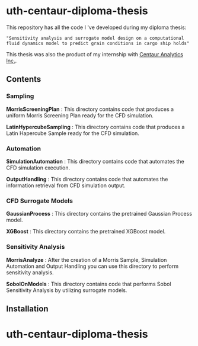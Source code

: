 # uth-centaur-diploma-thesis

This repository has all the code I 've developed during my diploma thesis:

    "Sensitivity analysis and surrogate model design on a computational fluid dynamics model to predict grain conditions in cargo ship holds"

This thesis was also the product of my internship with [Centaur Analytics Inc.](https://centaur.ag/).

## Contents

### Sampling

**MorrisScreeningPlan** : This directory contains code that produces a uniform Morris Screening Plan ready for the CFD simulation.

**LatinHypercubeSampling** : This directory contains code that produces a Latin Hapercube Sample ready for the CFD simulation.

### Automation

**SimulationAutomation** : This directory contains code that automates the CFD simulation execution.

**OutputHandling** : This directory contains code that automates the information retrieval from CFD simulation output.

### CFD Surrogate Models

**GaussianProcess** : This directory contains the pretrained Gaussian Process model.

**XGBoost** : This directory contains the pretrained XGBoost model.

### Sensitivity Analysis

**MorrisAnalyze** : After the creation of a Morris Sample, Simulation Automation and Output Handling you can use this directory to perform sensitivity analysis.

**SobolOnModels** : This directory contains code that performs Sobol Sensitivity Analysis by utilizing surrogate models.

## Installation

# uth-centaur-diploma-thesis
